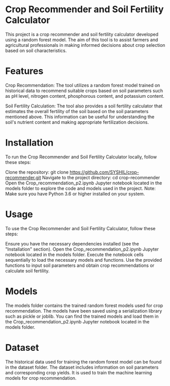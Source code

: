 # Crop Recommender and Soil Fertility Calculator
This project is a crop recommender and soil fertility calculator developed using a random forest model. The aim of this tool is to assist farmers and agricultural professionals in making informed decisions about crop selection based on soil characteristics.

# Features
Crop Recommendation: The tool utilizes a random forest model trained on historical data to recommend suitable crops based on soil parameters such as pH level, nitrogen content, phosphorous content, and potassium content.

Soil Fertility Calculation: The tool also provides a soil fertility calculator that estimates the overall fertility of the soil based on the soil parameters mentioned above. This information can be useful for understanding the soil's nutrient content and making appropriate fertilization decisions.

# Installation
To run the Crop Recommender and Soil Fertility Calculator locally, follow these steps:

Clone the repository: git clone https://github.com/SYSHIL/crop-recommender.git
Navigate to the project directory: cd crop-recommender
Open the Crop_recommendation_p2.ipynb Jupyter notebook located in the models folder to explore the code and models used in the project.
Note: Make sure you have Python 3.6 or higher installed on your system.

# Usage
To use the Crop Recommender and Soil Fertility Calculator, follow these steps:

Ensure you have the necessary dependencies installed (see the "Installation" section).
Open the Crop_recommendation_p2.ipynb Jupyter notebook located in the models folder.
Execute the notebook cells sequentially to load the necessary models and functions.
Use the provided functions to input soil parameters and obtain crop recommendations or calculate soil fertility.
# Models
The models folder contains the trained random forest models used for crop recommendation. The models have been saved using a serialization library such as pickle or joblib. You can find the trained models and load them in the Crop_recommendation_p2.ipynb Jupyter notebook located in the models folder.

# Dataset
The historical data used for training the random forest model can be found in the dataset folder. The dataset includes information on soil parameters and corresponding crop yields. It is used to train the machine learning models for crop recommendation.
